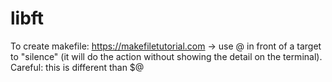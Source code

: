 # libft

To create makefile: https://makefiletutorial.com
-> use @ in front of a target to "silence" (it will do the action without showing the detail on the terminal). Careful: this is different than $@
